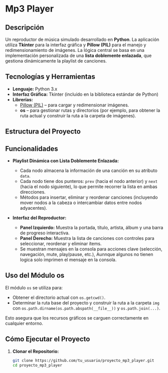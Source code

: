 # Mp3 Player

## Descripción

Un reproductor de música simulado desarrollado en **Python**. La aplicación utiliza **Tkinter** para la interfaz gráfica y **Pillow (PIL)** para el manejo y redimensionamiento de imágenes. La lógica central se basa en una implementación personalizada de una **lista doblemente enlazada**, que gestiona dinámicamente la playlist de canciones.

## Tecnologías y Herramientas

- **Lenguaje:** Python 3.x
- **Interfaz Gráfica:** Tkinter (incluido en la biblioteca estándar de Python)
- **Librerías:**
  - [Pillow (PIL)](https://python-pillow.org/) – para cargar y redimensionar imágenes.
  - **os** – para gestionar rutas y directorios (por ejemplo, para obtener la ruta actual y construir la ruta a la carpeta de imágenes).

## Estructura del Proyecto


## Funcionalidades

- **Playlist Dinámica con Lista Doblemente Enlazada:**  
  - Cada nodo almacena la información de una canción en su atributo `data`.
  - Cada nodo tiene dos punteros: `prev` (hacia el nodo anterior) y `next` (hacia el nodo siguiente), lo que permite recorrer la lista en ambas direcciones.
  - Métodos para insertar, eliminar y reordenar canciones (incluyendo mover nodos a la cabeza o intercambiar datos entre nodos adyacentes).

- **Interfaz del Reproductor:**  
  - **Panel Izquierdo:** Muestra la portada, título, artista, álbum y una barra de progreso interactiva.
  - **Panel Derecho:** Muestra la lista de canciones con controles para seleccionar, reordenar y eliminar ítems.
  - Se muestran mensajes en la consola para acciones clave (selección, navegación, mute, play/pause, etc.), Aunnque algunos no tienen logica solo imprimen el mensaje en la consola.

## Uso del Módulo os

El módulo `os` se utiliza para:
- Obtener el directorio actual con `os.getcwd()`.
- Determinar la ruta base del proyecto y construir la ruta a la carpeta `img` con `os.path.dirname(os.path.abspath(__file__))` y `os.path.join(...)`.
  
Esto asegura que los recursos gráficos se carguen correctamente en cualquier entorno.

## Cómo Ejecutar el Proyecto

1. **Clonar el Repositorio:**

   ```bash
   git clone https://github.com/tu_usuario/proyecto_mp3_player.git
   cd proyecto_mp3_player

